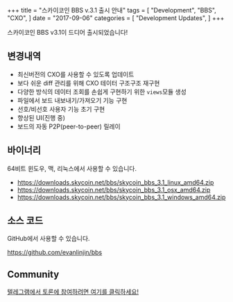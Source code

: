 +++
title = "스카이코인 BBS v.3.1 출시 안내"
tags = [
    "Development",
    "BBS",
    "CXO",
]
date = "2017-09-06"
categories = [
    "Development Updates",
]
+++

스카이코인 BBS v3.1이 드디어 출시되었습니다!

## 변경내역

- 최신버전의 CXO를 사용할 수 있도록 업데이트
- 보다 쉬운 diff 관리를 위해 CXO 테이터 구조구조 재구현
- 다양한 방식의 데이터 조회를 손쉽게 구현하기 위한 `views`모듈 생성
- 파일에서 보드 내보내기/가져오기 기능 구현
- 선호/비선호 사용자 기능 초기 구현
- 향상된 UI(진행 중)
- 보드의 자동 P2P(peer-to-peer) 릴레이

## 바이너리

64비트 윈도우, 맥, 리눅스에서 사용할 수 있습니다.

- https://downloads.skycoin.net/bbs/skycoin_bbs_3.1_linux_amd64.zip
- https://downloads.skycoin.net/bbs/skycoin_bbs_3.1_osx_amd64.zip
- https://downloads.skycoin.net/bbs/skycoin_bbs_3.1_windows_amd64.zip

## 소스 코드

GitHub에서 사용할 수 있습니다.

https://github.com/evanlinjin/bbs

## Community

[텔레그램에서 토론에 참여하려면 여기를 클릭하세요!](https://t.me/skycoinbbs)
